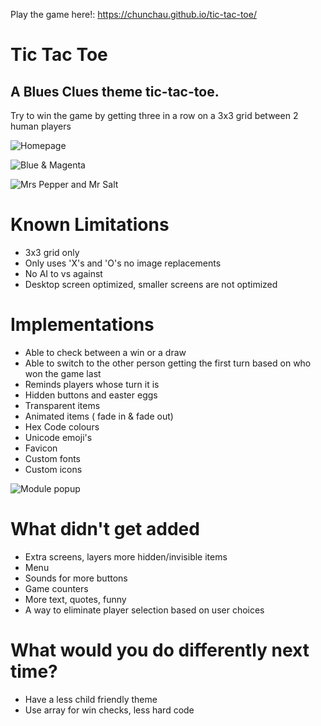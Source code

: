 Play the game here!: https://chunchau.github.io/tic-tac-toe/

# Tic Tac Toe
## A Blues Clues theme tic-tac-toe.
Try to win the game by getting three in a row on a 3x3 grid between 2 human players


![Homepage](https://i.imgur.com/DYTTriL.png)

![Blue & Magenta](https://i.imgur.com/ddCuj6x.png)

![Mrs Pepper and Mr Salt](https://i.imgur.com/4I5KIyW.png)


# Known Limitations

- 3x3 grid only
- Only uses 'X's and 'O's no image replacements
- No AI to vs against
- Desktop screen optimized, smaller screens are not optimized

# Implementations

- Able to check between a win or a draw
- Able to switch to the other person getting the first turn based on who won the game last
- Reminds players whose turn it is
- Hidden buttons and easter eggs
- Transparent items
- Animated items ( fade in & fade out)
- Hex Code colours
- Unicode emoji's
- Favicon
- Custom fonts
- Custom icons

![Module popup](https://i.imgur.com/JaYwos3.png)
# What didn't get added

- Extra screens, layers more hidden/invisible items
- Menu
- Sounds for more buttons
- Game counters
- More text, quotes, funny
- A way to eliminate player selection based on user choices

# What would you do differently next time?

- Have a less child friendly theme
- Use array for win checks, less hard code
